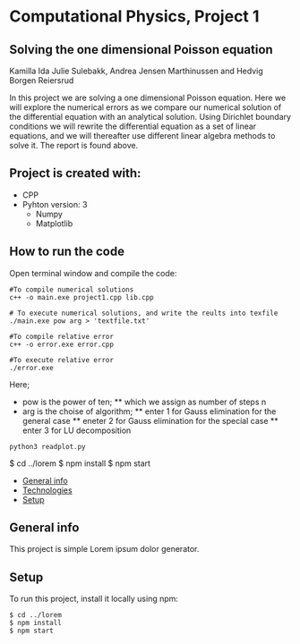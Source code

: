 # Computational Physics, Project 1 
## Solving the one dimensional Poisson equation

Kamilla Ida Julie Sulebakk, Andrea Jensen Marthinussen and Hedvig Borgen Reiersrud

In this project we are solving a one dimensional Poisson equation. Here we will explore the numerical errors as we compare our numerical solution of the differential equation with an analytical solution. Using Dirichlet boundary conditions we will rewrite the differential equation as a set of linear equations, and we will thereafter use different linear algebra methods to solve it. The report is found above. 

## Project is created with:
* CPP
* Pyhton version: 3
	* Numpy 
	* Matplotlib

## How to run the code
Open terminal window and compile the code: 
```
#To compile numerical solutions 
c++ -o main.exe project1.cpp lib.cpp

# To execute numerical solutions, and write the reults into texfile
./main.exe pow arg > 'textfile.txt'

#To compile relative error 
c++ -o error.exe error.cpp

#To execute relative error
./error.exe
```
Here; 
* pow is the power of ten;
** which we assign as number of steps n 
* arg is the choise of algorithm; 
** enter 1 for Gauss elimination for the general case
** eneter 2 for Gauss elimination for the special case
** enter 3 for LU decomposition
```
python3 readplot.py 
```


$ cd ../lorem
$ npm install
$ npm start



* [General info](#general-info)
* [Technologies](#technologies)
* [Setup](#setup)

## General info
This project is simple Lorem ipsum dolor generator.
	
	
## Setup
To run this project, install it locally using npm:

```
$ cd ../lorem
$ npm install
$ npm start
```
